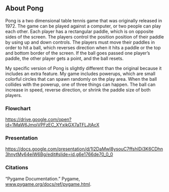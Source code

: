 ## About Pong

Pong is a two dimensional table tennis game that was originally released in 1972. The game can be played against a computer, or two people can play each other. Each player has a rectangular paddle, which is on opposite sides of the screen. The players control the position position of their paddle by using up and down controls. The players must move their paddles in order to hit a ball, which reverses direction when it hits a paddle or the top and bottom border of the screen. If the ball goes passed one player’s paddle, the other player gets a point, and the ball resets.

My specific version of Pong is slightly different than the original because it includes an extra feature. My game includes powerups, which are small colorful circles that can spawn randomly on the play area. When the ball collides with the powerup, one of three things can happen. The ball can increase in speed, reverse direction, or shrink the paddle size of both players. 


### Flowchart

https://drive.google.com/open?id=1MaW6JmoiVPFzEC_XYxikGX7aTFLJtAcX 


### Presentation

https://docs.google.com/presentation/d/1l2DaMwI8ysouC7ffshIDi3K6CDhn3hnytMy64eiW6Bg/edit#slide=id.g6e1766de70_0_0


### Citations

“Pygame Documentation.” Pygame, www.pygame.org/docs/ref/pygame.html.
